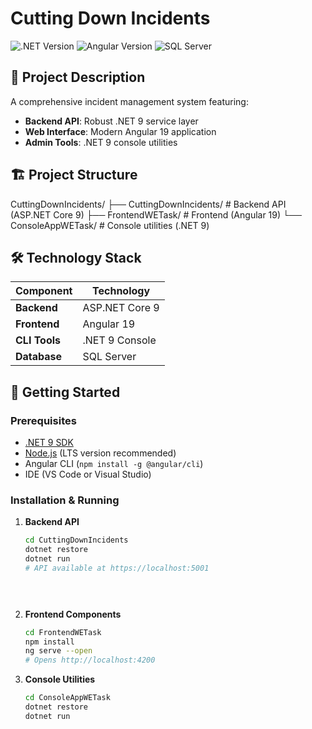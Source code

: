 # Cutting Down Incidents

![.NET Version](https://img.shields.io/badge/.NET-9-512BD4?logo=dotnet)
![Angular Version](https://img.shields.io/badge/Angular-19-DD0031?logo=angular)
![SQL Server](https://img.shields.io/badge/Database-SQL_Server-CC2927?logo=microsoft-sql-server)

## 📝 Project Description

A comprehensive incident management system featuring:
- **Backend API**: Robust .NET 9 service layer
- **Web Interface**: Modern Angular 19 application
- **Admin Tools**: .NET 9 console utilities

## 🏗 Project Structure
CuttingDownIncidents/
├── CuttingDownIncidents/ # Backend API (ASP.NET Core 9)
├── FrontendWETask/ # Frontend (Angular 19)
└── ConsoleAppWETask/ # Console utilities (.NET 9)

## 🛠 Technology Stack

| Component       | Technology          |
|-----------------|---------------------|
| **Backend**     | ASP.NET Core 9      |
| **Frontend**    | Angular 19          |
| **CLI Tools**   | .NET 9 Console      |
| **Database**    | SQL Server          |

## 🚀 Getting Started

### Prerequisites

- [.NET 9 SDK](https://dotnet.microsoft.com/download)
- [Node.js](https://nodejs.org/) (LTS version recommended)
- Angular CLI (`npm install -g @angular/cli`)
- IDE (VS Code or Visual Studio)

### Installation & Running

1. **Backend API**
   ```bash
   cd CuttingDownIncidents
   dotnet restore
   dotnet run
   # API available at https://localhost:5001


 

2. **Frontend Components**
   ```bash
   cd FrontendWETask
   npm install
   ng serve --open
   # Opens http://localhost:4200


3. **Console Utilities**
   ```bash
   cd ConsoleAppWETask
   dotnet restore
   dotnet run
